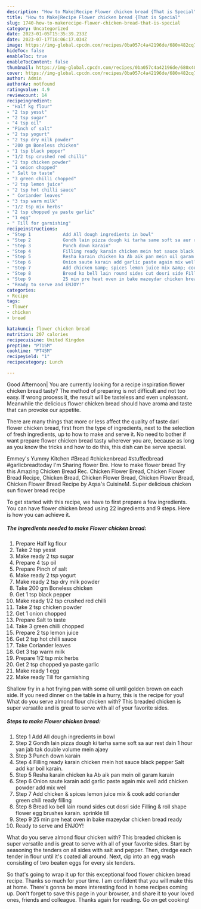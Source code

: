 ```yaml
---
description: "How to Make|Recipe Flower chicken bread {That is Special"
title: "How to Make|Recipe Flower chicken bread {That is Special"
slug: 1740-how-to-makerecipe-flower-chicken-bread-that-is-special
category: Uncategorized
date: 2023-01-05T15:35:39.233Z
date: 2023-07-17T16:06:17.034Z
image: https://img-global.cpcdn.com/recipes/0ba057c4a42196de/680x482cq70/flower-chicken-bread-recipe-main-photo.jpg
hideToc: false
enableToc: true
enableTocContent: false
thumbnail: https://img-global.cpcdn.com/recipes/0ba057c4a42196de/680x482cq70/flower-chicken-bread-recipe-main-photo.jpg
cover: https://img-global.cpcdn.com/recipes/0ba057c4a42196de/680x482cq70/flower-chicken-bread-recipe-main-photo.jpg
author: Admin
authorAv: notfound
ratingvalue: 4.9
reviewcount: 14
recipeingredient:
- "Half kg flour"
- "2 tsp yesst"
- "2 tsp sugar"
- "4 tsp oil"
- "Pinch of salt"
- "2 tsp yogurt"
- "2 tsp dry milk powder"
- "200 gm Boneless chicken"
- "1 tsp black pepper"
- "1/2 tsp crushed red chilli"
- "2 tsp chicken powder"
- "1 onion chopped"
- " Salt to taste"
- "3 green chilli chopped"
- "2 tsp lemon juice"
- "2 tsp hot chilli sauce"
- " Coriander leaves"
- "3 tsp warm milk"
- "1/2 tsp mix herbs"
- "2 tsp chopped ya paste garlic"
- "1 egg"
- " Till for garnishing"
recipeinstructions:
- "Step 1            Add All dough ingredients in bowl"
- "Step 2            Gondh lain pizza dough ki tarha same soft sa aur rest dain 1 hour yan jab tak double volume mein ajaey"
- "Step 3            Punch down karain"
- "Step 4            Filling ready karain chicken mein hot sauce black pepper Salt add kar boil karain."
- "Step 5            Resha karain chicken ka Ab aik pan mein oil garam karain"
- "Step 6            Onion saute karain add garlic paste again mix well add chicken powder add mix well"
- "Step 7            Add chicken &amp; spices lemon juice mix &amp; cook add coriander green chili ready filling"
- "Step 8            Bread ko bell lain round sides cut dosri side Filling &amp; roll shape flower egg brushes karain. sprinkle till"
- "Step 9            25 min pre heat oven in bake mazeydar chicken bread ready"
- "Ready to serve and ENJOY!"
categories:
- Recipe
tags:
- flower
- chicken
- bread

katakunci: flower chicken bread 
nutrition: 207 calories
recipecuisine: United Kingdom
preptime: "PT15M"
cooktime: "PT45M"
recipeyield: "1"
recipecategory: Lunch

---
```



Good Afternoon| You are currently looking for a recipe inspiration flower chicken bread tasty? The method of preparing is not difficult and not too easy. If wrong process it, the result will be tasteless and even unpleasant. Meanwhile the delicious flower chicken bread should have aroma and taste that can provoke our appetite.






There are many things that more or less affect the quality of taste dari flower chicken bread, first from the type of ingredients, next to the selection of fresh ingredients, up to how to make and serve it. No need to bother if want prepare flower chicken bread tasty wherever you are, because as long as you know the tricks and how to do this, this dish can be serve special.


Emmey&#39;s Yummy Kitchen #Bread #chickenbread #stuffedbread #garlicbreadtoday I&#39;m Sharing flower Bre. How to make flower bread Try this Amazing Chicken Bread Rec. Chicken Flower Bread, Chicken Flower Bread Recipe, Chicken Bread, Chicken Flower Bread, Chicken Flower Bread, Chicken Flower Bread Recipe by Aqsa&#39;s CuisineM. Super delicious chicken sun flower bread recipe


To get started with this recipe, we have to first prepare a few ingredients. You can have flower chicken bread using 22 ingredients and 9 steps. Here is how you can achieve it.

<!--inarticleads1-->

##### The ingredients needed to make Flower chicken bread:

1. Prepare Half kg flour
1. Take 2 tsp yesst
1. Make ready 2 tsp sugar
1. Prepare 4 tsp oil
1. Prepare Pinch of salt
1. Make ready 2 tsp yogurt
1. Make ready 2 tsp dry milk powder
1. Take 200 gm Boneless chicken
1. Get 1 tsp black pepper
1. Make ready 1/2 tsp crushed red chilli
1. Take 2 tsp chicken powder
1. Get 1 onion chopped
1. Prepare  Salt to taste
1. Take 3 green chilli chopped
1. Prepare 2 tsp lemon juice
1. Get 2 tsp hot chilli sauce
1. Take  Coriander leaves
1. Get 3 tsp warm milk
1. Prepare 1/2 tsp mix herbs
1. Get 2 tsp chopped ya paste garlic
1. Make ready 1 egg
1. Make ready  Till for garnishing


Shallow fry in a hot frying pan with some oil until golden brown on each side. If you need dinner on the table in a hurry, this is the recipe for you! What do you serve almond flour chicken with? This breaded chicken is super versatile and is great to serve with all of your favorite sides. 

<!--inarticleads2-->

##### Steps to make Flower chicken bread:

1. Step 1            Add All dough ingredients in bowl
1. Step 2            Gondh lain pizza dough ki tarha same soft sa aur rest dain 1 hour yan jab tak double volume mein ajaey
1. Step 3            Punch down karain
1. Step 4            Filling ready karain chicken mein hot sauce black pepper Salt add kar boil karain.
1. Step 5            Resha karain chicken ka Ab aik pan mein oil garam karain
1. Step 6            Onion saute karain add garlic paste again mix well add chicken powder add mix well
1. Step 7            Add chicken &amp; spices lemon juice mix &amp; cook add coriander green chili ready filling
1. Step 8            Bread ko bell lain round sides cut dosri side Filling &amp; roll shape flower egg brushes karain. sprinkle till
1. Step 9            25 min pre heat oven in bake mazeydar chicken bread ready
1. Ready to serve and ENJOY!

What do you serve almond flour chicken with? This breaded chicken is super versatile and is great to serve with all of your favorite sides. Start by seasoning the tenders on all sides with salt and pepper. Then, dredge each tender in flour until it&#39;s coated all around. Next, dip into an egg wash consisting of two beaten eggs for every six tenders. 

So that's going to wrap it up for this exceptional food flower chicken bread recipe. Thanks so much for your time. I am confident that you will make this at home. There's gonna be more interesting food in home recipes coming up. Don't forget to save this page in your browser, and share it to your loved ones, friends and colleague. Thanks again for reading. Go on get cooking!
